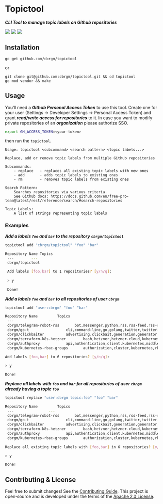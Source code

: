 # Topictool

***CLI Tool to manage topic labels on Github repositories***

![](https://img.shields.io/badge/Go-1.17%2B-blue)
![](https://img.shields.io/github/issues/cbrgm/topictool)
![](https://img.shields.io/github/license/cbrgm/topictool)

## Installation

```
go get github.com/cbrgm/topictool
```

or

```
git clone git@github.com:cbrgm/topictool.git && cd topictool
go mod vendor && make
```



## Usage

You'll need a ***Github Personal Access Token*** to use this tool. Create one for your user (Settings -> Developer Settings -> Personal Access Token) and grant ***read/write access for repositories*** to it. In case you want to modify private repositories of an ***organization*** please authorize SSO. 

```bash
export GH_ACCESS_TOKEN=<your-token>
```

then run the `topictool`.

```
Usage: topictool <subcommand> <search pattern> <topic labels...>

Replace, add or remove topic labels from multiple Github repositories

Subcommands:
    - replace   - replaces all existing topic labels with new ones
    - add       - adds topic labels to existing ones
    - rm        - removes topic labels from existing ones
    
Search Pattern:
    Searches repositories via various criteria.
    See Github docs: https://docs.github.com/en/free-pro-team@latest/rest/reference/search/#search-repositories

Topic Labels:
    A list of strings representing topic labels

```

### Examples

***Add a labels `foo` and `bar` to the repository `cbrgm/topictool`***

```bash
topictool add "cbrgm/topictool" "foo" "bar"
```

```bash
Repository Name	Topics	
 ---		---	
 cbrgm/topictool	

 Add labels [foo,bar] to 1 repositories? [y/n/q]:
 
 > y
 
 Done!
```

***Add a labels `foo` and `bar` to all repositories of user `cbrgm`***

```bash
topictool add "user:cbrgm" "foo" "bar"
```

```bash
Repository Name			Topics								
 ---				---								
 cbrgm/telegram-robot-rss		bot,messenger,python,rss,rss-feed,rss-reader,telegram-bot			
 cbrgm/go-t			        cli,command-line,go,golang,twitter,twitter-api,twitter-client		
 cbrgm/clickbaiter			advertising,clickbait,generation,generator,go,golang,useless		
 cbrgm/terraform-k8s-hetzner		bash,hetzner,hetzner-cloud,kubernetes,terraform				
 cbrgm/authproxy			api,authentication,client,kubernetes,middleware,token,webhook		
 cbrgm/kubernetes-rbac-groups		authorization,cluster,kubernetes,rbac	
 
Add labels [foo,bar] to 6 repositories? [y/n/q]:

> y

Done!
```

***Replace all labels with `foo` and `bar` for all repositories of user `cbrgm` already having a topic `foo`***

```bash
topictool replace "user:cbrgm topic:foo" "foo" "bar"
```

```bash
Repository Name			Topics								
 ---				---								
 cbrgm/telegram-robot-rss		bot,messenger,python,rss,rss-feed,rss-reader,telegram-bot,foo			
 cbrgm/go-t			        cli,command-line,go,golang,twitter,twitter-api,twitter-client,foo		
 cbrgm/clickbaiter			advertising,clickbait,generation,generator,go,golang,useless,foo		
 cbrgm/terraform-k8s-hetzner		bash,hetzner,hetzner-cloud,kubernetes,terraform,foo				
 cbrgm/authproxy			api,authentication,client,kubernetes,middleware,token,webhook,foo		
 cbrgm/kubernetes-rbac-groups		authorization,cluster,kubernetes,rbac,foo	
 
Replace all existing topic labels with [foo,bar] in 6 repositories? [y/n/q]:

> y

Done!
```

## Contributing & License

Feel free to submit changes! See the [Contributing Guide](https://github.com/cbrgm/contributing/blob/master/CONTRIBUTING.md). This project is open-source and is developed under the terms of the [Apache 2.0 License](https://github.com/cbrgm/topictool/blob/master/LICENSE).
